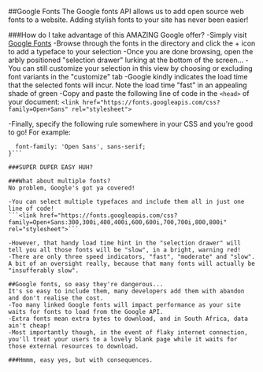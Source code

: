 ##Google Fonts
The Google fonts API allows us to add open source web fonts to a website. Adding stylish fonts to your site has never been easier!

###How do I take advantage of this AMAZING Google offer?
-Simply visit [Google Fonts]("https://fonts.google.com/")
-Browse through the fonts in the directory and click the + icon to add a typeface to your selection
-Once you are done browsing, open the arbly positioned "selection drawer" lurking at the bottom of the screen...
-You can still customize your selection in this view by choosing or excluding font variants in the "customize" tab
-Google kindly indicates the load time that the selected fonts will incur. Note the load time "fast" in an appealing shade of green
-Copy and paste the following line of code in the `<head>` of your document:
```<link href="https://fonts.googleapis.com/css?family=Open+Sans" rel="stylesheet">```

-Finally, specify the following rule somewhere in your CSS and you're good to go! For example:
```body {
  font-family: 'Open Sans', sans-serif;
}```

###SUPER DUPER EASY HUH?

###What about multiple fonts?
No problem, Google's got ya covered!

-You can select multiple typefaces and include them all in just one line of code!
```<link href="https://fonts.googleapis.com/css?family=Open+Sans:300,300i,400,400i,600,600i,700,700i,800,800i" rel="stylesheet">```

-However, that handy load time hint in the "selection drawer" will tell you all those fonts will be "slow", in a bright, warning red!
-There are only three speed indicators, "fast", "moderate" and "slow". A bit of an oversight really, because that many fonts will actually be "insufferably slow".

##Google fonts, so easy they're dangerous...
It's so easy to include them, many developers add them with abandon and don't realise the cost.
-Too many linked Google fonts will impact performance as your site waits for fonts to load from the Google API.
-Extra fonts mean extra bytes to download, and in South Africa, data ain't cheap!
-Most importantly though, in the event of flaky internet connection, you'll treat your users to a lovely blank page while it waits for those external resources to download.

###Hmmm, easy yes, but with consequences.

